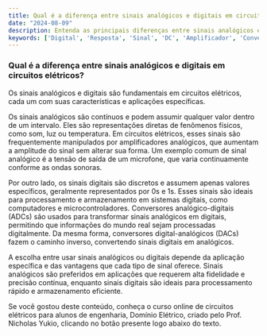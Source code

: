 ```yaml
---
title: Qual é a diferença entre sinais analógicos e digitais em circuitos elétricos?
date: "2024-08-09"
description: Entenda as principais diferenças entre sinais analógicos e digitais em circuitos elétricos e suas aplicações.
keywords: ['Digital', 'Resposta', 'Sinal', 'DC', 'Amplificador', 'Conversor', 'Analógico']
---
```


### Qual é a diferença entre sinais analógicos e digitais em circuitos elétricos?

Os sinais analógicos e digitais são fundamentais em circuitos elétricos, cada um com suas características e aplicações específicas. 

Os sinais analógicos são contínuos e podem assumir qualquer valor dentro de um intervalo. Eles são representações diretas de fenômenos físicos, como som, luz ou temperatura. Em circuitos elétricos, esses sinais são frequentemente manipulados por amplificadores analógicos, que aumentam a amplitude do sinal sem alterar sua forma. Um exemplo comum de sinal analógico é a tensão de saída de um microfone, que varia continuamente conforme as ondas sonoras.

Por outro lado, os sinais digitais são discretos e assumem apenas valores específicos, geralmente representados por 0s e 1s. Esses sinais são ideais para processamento e armazenamento em sistemas digitais, como computadores e microcontroladores. Conversores analógico-digitais (ADCs) são usados para transformar sinais analógicos em digitais, permitindo que informações do mundo real sejam processadas digitalmente. Da mesma forma, conversores digital-analógicos (DACs) fazem o caminho inverso, convertendo sinais digitais em analógicos.

A escolha entre usar sinais analógicos ou digitais depende da aplicação específica e das vantagens que cada tipo de sinal oferece. Sinais analógicos são preferidos em aplicações que requerem alta fidelidade e precisão contínua, enquanto sinais digitais são ideais para processamento rápido e armazenamento eficiente.

Se você gostou deste conteúdo, conheça o curso online de circuitos elétricos para alunos de engenharia, Domínio Elétrico, criado pelo Prof. Nicholas Yukio, clicando no botão presente logo abaixo do texto.